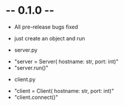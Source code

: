 # -- 0.1.0 --
* All pre-release bugs fixed
* just create an object and run

* server.py
- "server = Server( hostname: str, port: int)"
- "server.run()"

* client.py
- "client = Client( hostname: str, port: int)"
- "client.connect()"
